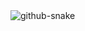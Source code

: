 <picture>
  <source media="(prefers-color-scheme: dark)" srcset="[github-snake-dark.svg](https://github.com/tahitimoon/tahitimoon/blob/output/github-contribution-grid-snake-dark.svg)" />
  <source media="(prefers-color-scheme: light)" srcset="[github-snake.svg](https://github.com/tahitimoon/tahitimoon/blob/output/github-contribution-grid-snake.svg)" />
  <img alt="github-snake" src="[github-snake.svg](https://github.com/tahitimoon/tahitimoon/blob/output/github-contribution-grid-snake.svg)" />
</picture>
